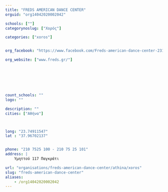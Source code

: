 ```yaml
---
title: "FREDS AMERICAN DANCE CENTER"
orguid: "org14042020002042"

schools: [""]
categorynoslug: ["Χορός"]

categories: ["xoros"]


org_facebook: "https://www.facebook.com/Freds-american-dance-center-231036110251889/"

org_website: ["www.freds.gr/"]







count_schools: ""
logo: ""

description: ""
cities: ["Αθήνα"]



long: "23.74911547"
lat : "37.96702137"


phone: "210 7525 100 - 210 75 25 101"
address: |
    Υμηττού 117 Παγκράτι

url: "organisations/freds-american-dance-center/athina/xoros"
slug: "freds-american-dance-center"
aliases:
    - /org14042020002042
---
```



